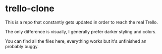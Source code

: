 # trello-clone

This is a repo that constantly gets updated in order to reach the real Trello.

The only difference is visually, I generally prefer darker styling and colors.

You can find all the files here, everything works but it's unfinished an probably buggy.
